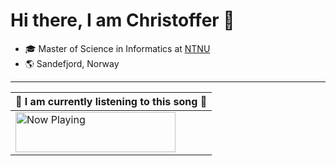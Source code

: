 # Hi there, I am Christoffer 👋

- 🎓 Master of Science in Informatics at [NTNU](https://www.ntnu.edu/studies/msit)
- 🌎 Sandefjord, Norway

---

| 🎵 I am currently listening to this song 🎵                                                                                                                                                 |
| ------------------------------------------------------------------------------------------------------------------------------------------------------------------------------------------- |
| <a href="https://now-playing-profile-nu-eight.vercel.app/now-playing"><img src="https://now-playing-profile-nu-eight.vercel.app/now-playing" width="256" height="64" alt="Now Playing"></a> |
